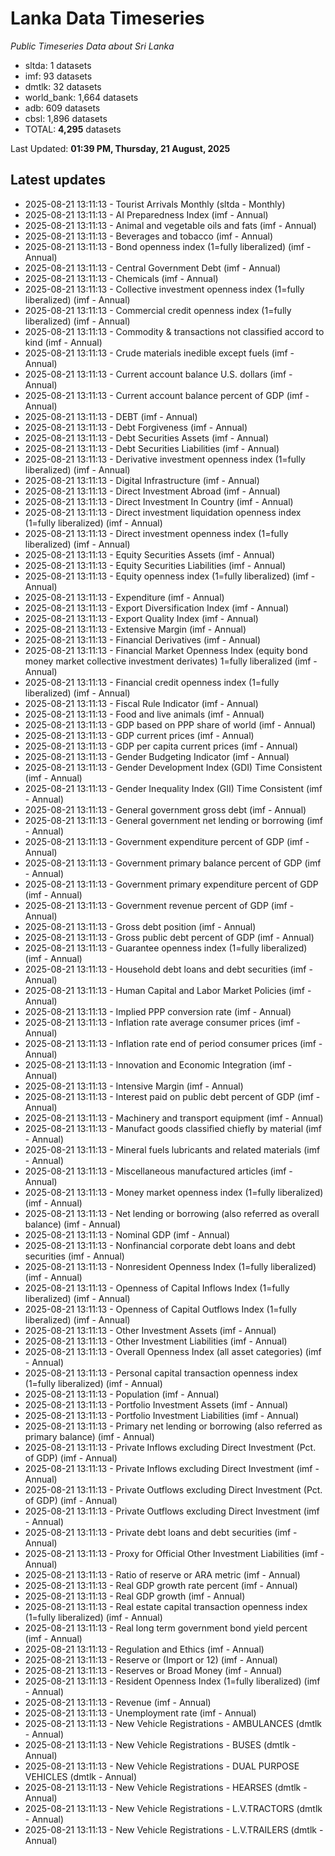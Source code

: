 # Lanka Data Timeseries
*Public Timeseries Data about Sri Lanka*

* sltda: 1 datasets
* imf: 93 datasets
* dmtlk: 32 datasets
* world_bank: 1,664 datasets
* adb: 609 datasets
* cbsl: 1,896 datasets
* TOTAL: **4,295** datasets

Last Updated: **01:39 PM, Thursday, 21 August, 2025**

## Latest updates

* 2025-08-21 13:11:13 - Tourist Arrivals Monthly (sltda - Monthly)
* 2025-08-21 13:11:13 - AI Preparedness Index (imf - Annual)
* 2025-08-21 13:11:13 - Animal and vegetable oils and fats (imf - Annual)
* 2025-08-21 13:11:13 - Beverages and tobacco (imf - Annual)
* 2025-08-21 13:11:13 - Bond openness index (1=fully liberalized) (imf - Annual)
* 2025-08-21 13:11:13 - Central Government Debt (imf - Annual)
* 2025-08-21 13:11:13 - Chemicals (imf - Annual)
* 2025-08-21 13:11:13 - Collective investment openness index (1=fully liberalized) (imf - Annual)
* 2025-08-21 13:11:13 - Commercial credit openness index (1=fully liberalized) (imf - Annual)
* 2025-08-21 13:11:13 - Commodity & transactions not classified accord to kind (imf - Annual)
* 2025-08-21 13:11:13 - Crude materials inedible except fuels (imf - Annual)
* 2025-08-21 13:11:13 - Current account balance U.S. dollars (imf - Annual)
* 2025-08-21 13:11:13 - Current account balance percent of GDP (imf - Annual)
* 2025-08-21 13:11:13 - DEBT (imf - Annual)
* 2025-08-21 13:11:13 - Debt Forgiveness (imf - Annual)
* 2025-08-21 13:11:13 - Debt Securities Assets (imf - Annual)
* 2025-08-21 13:11:13 - Debt Securities Liabilities (imf - Annual)
* 2025-08-21 13:11:13 - Derivative investment openness index (1=fully liberalized) (imf - Annual)
* 2025-08-21 13:11:13 - Digital Infrastructure (imf - Annual)
* 2025-08-21 13:11:13 - Direct Investment Abroad (imf - Annual)
* 2025-08-21 13:11:13 - Direct Investment In Country (imf - Annual)
* 2025-08-21 13:11:13 - Direct investment liquidation openness index (1=fully liberalized) (imf - Annual)
* 2025-08-21 13:11:13 - Direct investment openness index (1=fully liberalized) (imf - Annual)
* 2025-08-21 13:11:13 - Equity Securities Assets (imf - Annual)
* 2025-08-21 13:11:13 - Equity Securities Liabilities (imf - Annual)
* 2025-08-21 13:11:13 - Equity openness index (1=fully liberalized) (imf - Annual)
* 2025-08-21 13:11:13 - Expenditure (imf - Annual)
* 2025-08-21 13:11:13 - Export Diversification Index (imf - Annual)
* 2025-08-21 13:11:13 - Export Quality Index (imf - Annual)
* 2025-08-21 13:11:13 - Extensive Margin (imf - Annual)
* 2025-08-21 13:11:13 - Financial Derivatives (imf - Annual)
* 2025-08-21 13:11:13 - Financial Market Openness Index (equity bond money market collective investment derivates) 1=fully liberalized (imf - Annual)
* 2025-08-21 13:11:13 - Financial credit openness index (1=fully liberalized) (imf - Annual)
* 2025-08-21 13:11:13 - Fiscal Rule Indicator (imf - Annual)
* 2025-08-21 13:11:13 - Food and live animals (imf - Annual)
* 2025-08-21 13:11:13 - GDP based on PPP share of world (imf - Annual)
* 2025-08-21 13:11:13 - GDP current prices (imf - Annual)
* 2025-08-21 13:11:13 - GDP per capita current prices (imf - Annual)
* 2025-08-21 13:11:13 - Gender Budgeting Indicator (imf - Annual)
* 2025-08-21 13:11:13 - Gender Development Index (GDI) Time Consistent (imf - Annual)
* 2025-08-21 13:11:13 - Gender Inequality Index (GII) Time Consistent (imf - Annual)
* 2025-08-21 13:11:13 - General government gross debt (imf - Annual)
* 2025-08-21 13:11:13 - General government net lending or borrowing (imf - Annual)
* 2025-08-21 13:11:13 - Government expenditure percent of GDP (imf - Annual)
* 2025-08-21 13:11:13 - Government primary balance percent of GDP (imf - Annual)
* 2025-08-21 13:11:13 - Government primary expenditure percent of GDP (imf - Annual)
* 2025-08-21 13:11:13 - Government revenue percent of GDP (imf - Annual)
* 2025-08-21 13:11:13 - Gross debt position (imf - Annual)
* 2025-08-21 13:11:13 - Gross public debt percent of GDP (imf - Annual)
* 2025-08-21 13:11:13 - Guarantee openness index (1=fully liberalized) (imf - Annual)
* 2025-08-21 13:11:13 - Household debt loans and debt securities (imf - Annual)
* 2025-08-21 13:11:13 - Human Capital and Labor Market Policies (imf - Annual)
* 2025-08-21 13:11:13 - Implied PPP conversion rate (imf - Annual)
* 2025-08-21 13:11:13 - Inflation rate average consumer prices (imf - Annual)
* 2025-08-21 13:11:13 - Inflation rate end of period consumer prices (imf - Annual)
* 2025-08-21 13:11:13 - Innovation and Economic Integration (imf - Annual)
* 2025-08-21 13:11:13 - Intensive Margin (imf - Annual)
* 2025-08-21 13:11:13 - Interest paid on public debt percent of GDP (imf - Annual)
* 2025-08-21 13:11:13 - Machinery and transport equipment (imf - Annual)
* 2025-08-21 13:11:13 - Manufact goods classified chiefly by material (imf - Annual)
* 2025-08-21 13:11:13 - Mineral fuels lubricants and related materials (imf - Annual)
* 2025-08-21 13:11:13 - Miscellaneous manufactured articles (imf - Annual)
* 2025-08-21 13:11:13 - Money market openness index (1=fully liberalized) (imf - Annual)
* 2025-08-21 13:11:13 - Net lending or borrowing (also referred as overall balance) (imf - Annual)
* 2025-08-21 13:11:13 - Nominal GDP (imf - Annual)
* 2025-08-21 13:11:13 - Nonfinancial corporate debt loans and debt securities (imf - Annual)
* 2025-08-21 13:11:13 - Nonresident Openness Index (1=fully liberalized) (imf - Annual)
* 2025-08-21 13:11:13 - Openness of Capital Inflows Index (1=fully liberalized) (imf - Annual)
* 2025-08-21 13:11:13 - Openness of Capital Outflows Index (1=fully liberalized) (imf - Annual)
* 2025-08-21 13:11:13 - Other Investment Assets (imf - Annual)
* 2025-08-21 13:11:13 - Other Investment Liabilities (imf - Annual)
* 2025-08-21 13:11:13 - Overall Openness Index (all asset categories) (imf - Annual)
* 2025-08-21 13:11:13 - Personal capital transaction openness index (1=fully liberalized) (imf - Annual)
* 2025-08-21 13:11:13 - Population (imf - Annual)
* 2025-08-21 13:11:13 - Portfolio Investment Assets (imf - Annual)
* 2025-08-21 13:11:13 - Portfolio Investment Liabilities (imf - Annual)
* 2025-08-21 13:11:13 - Primary net lending or borrowing (also referred as primary balance) (imf - Annual)
* 2025-08-21 13:11:13 - Private Inflows excluding Direct Investment (Pct. of GDP) (imf - Annual)
* 2025-08-21 13:11:13 - Private Inflows excluding Direct Investment (imf - Annual)
* 2025-08-21 13:11:13 - Private Outflows excluding Direct Investment (Pct. of GDP) (imf - Annual)
* 2025-08-21 13:11:13 - Private Outflows excluding Direct Investment (imf - Annual)
* 2025-08-21 13:11:13 - Private debt loans and debt securities (imf - Annual)
* 2025-08-21 13:11:13 - Proxy for Official Other Investment Liabilities (imf - Annual)
* 2025-08-21 13:11:13 - Ratio of reserve or ARA metric (imf - Annual)
* 2025-08-21 13:11:13 - Real GDP growth rate percent (imf - Annual)
* 2025-08-21 13:11:13 - Real GDP growth (imf - Annual)
* 2025-08-21 13:11:13 - Real estate capital transaction openness index (1=fully liberalized) (imf - Annual)
* 2025-08-21 13:11:13 - Real long term government bond yield percent (imf - Annual)
* 2025-08-21 13:11:13 - Regulation and Ethics (imf - Annual)
* 2025-08-21 13:11:13 - Reserve or (Import or 12) (imf - Annual)
* 2025-08-21 13:11:13 - Reserves or Broad Money (imf - Annual)
* 2025-08-21 13:11:13 - Resident Openness Index (1=fully liberalized) (imf - Annual)
* 2025-08-21 13:11:13 - Revenue (imf - Annual)
* 2025-08-21 13:11:13 - Unemployment rate (imf - Annual)
* 2025-08-21 13:11:13 - New Vehicle Registrations - AMBULANCES (dmtlk - Annual)
* 2025-08-21 13:11:13 - New Vehicle Registrations - BUSES (dmtlk - Annual)
* 2025-08-21 13:11:13 - New Vehicle Registrations - DUAL PURPOSE VEHICLES (dmtlk - Annual)
* 2025-08-21 13:11:13 - New Vehicle Registrations - HEARSES (dmtlk - Annual)
* 2025-08-21 13:11:13 - New Vehicle Registrations - L.V.TRACTORS (dmtlk - Annual)
* 2025-08-21 13:11:13 - New Vehicle Registrations - L.V.TRAILERS (dmtlk - Annual)